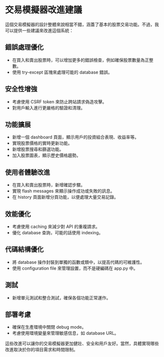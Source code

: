 # 交易模擬器改進建議

這個交易模擬器的設計整體來說相當不錯，涵蓋了基本的股票交易功能。不過，我可以提供一些建議來改進這個系統：

## 錯誤處理優化
- 在買入和賣出股票時，可以增加更多的錯誤檢查，例如確保股票數量為正整數。
- 使用 try-except 區塊來處理可能的 database 錯誤。

## 安全性增強
- 考慮使用 CSRF token 來防止跨站請求偽造攻擊。
- 對用戶輸入進行更嚴格的驗證和清理。

## 功能擴展
- 新增一個 dashboard 頁面，顯示用戶的投資組合表現、收益率等。
- 實現股票價格的實時更新功能。
- 新增股票搜尋和篩選功能。
- 加入股票圖表，顯示歷史價格趨勢。

## 使用者體驗改進
- 在買入和賣出股票時，新增確認步驟。
- 實現 flash messages 來顯示操作成功或失敗的訊息。
- 在 history 頁面新增分頁功能，以便處理大量交易記錄。

## 效能優化
- 考慮使用 caching 來減少對 API 的重複請求。
- 優化 database 查詢，可能的話使用 indexing。

## 代碼結構優化
- 將 database 操作封裝到單獨的函數或類中，以提高代碼的可維護性。
- 使用 configuration file 來管理設置，而不是硬編碼在 app.py 中。

## 測試
- 新增單元測試和整合測試，確保各個功能正常運作。

## 部署考慮
- 確保在生產環境中關閉 debug mode。
- 考慮使用環境變量來管理敏感信息，如 database URL。

這些改進可以讓你的交易模擬器更加健壯、安全和用戶友好。當然，具體實現哪些改進取決於你的項目需求和時間限制。